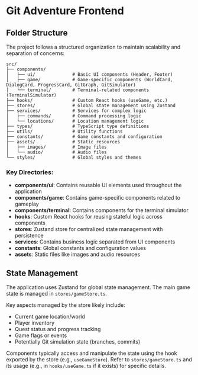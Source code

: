 # Git Adventure Frontend

## Folder Structure

The project follows a structured organization to maintain scalability and separation of concerns:

```
src/
├── components/
│   ├── ui/              # Basic UI components (Header, Footer)
│   ├── game/            # Game-specific components (WorldCard, DialogCard, ProgressCard, GitGraph, GitSimulator)
│   └── terminal/        # Terminal-related components (TerminalSimulator)
├── hooks/               # Custom React hooks (useGame, etc.)
├── stores/              # Global state management using Zustand
├── services/            # Services for complex logic
│   ├── commands/        # Command processing logic
│   └── locations/       # Location management logic
├── types/               # TypeScript type definitions
├── utils/               # Utility functions
├── constants/           # Game constants and configuration
├── assets/              # Static resources
│   ├── images/          # Image files
│   └── audio/           # Audio files
└── styles/              # Global styles and themes
```

### Key Directories:

- **components/ui**: Contains reusable UI elements used throughout the application
- **components/game**: Contains game-specific components related to gameplay
- **components/terminal**: Contains components for the terminal simulator
- **hooks**: Custom React hooks for reusing stateful logic across components
- **stores**: Zustand store for centralized state management with persistence
- **services**: Contains business logic separated from UI components
- **constants**: Global constants and configuration values
- **assets**: Static files like images and audio resources

## State Management

The application uses Zustand for global state management. The main game state is managed in `stores/gameStore.ts`.

Key aspects managed by the store likely include:
- Current game location/world
- Player inventory
- Quest status and progress tracking
- Game flags or events
- Potentially Git simulation state (branches, commits)

Components typically access and manipulate the state using the hook exported by the store (e.g., `useGameStore`). Refer to `stores/gameStore.ts` and its usage (e.g., in `hooks/useGame.ts` if it exists) for specific details.